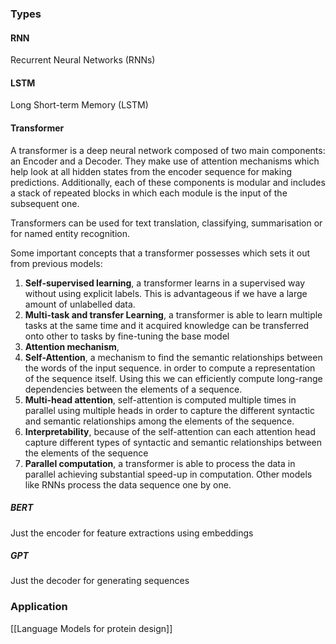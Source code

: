### Types
#### RNN
Recurrent Neural Networks (RNNs)
#### LSTM
Long Short-term Memory (LSTM)
#### Transformer
A transformer is a deep neural network composed of two main components: an Encoder and a Decoder. They make use of attention mechanisms which help look at all hidden states from the encoder sequence for making predictions. Additionally, each of these components is modular and includes a stack of repeated blocks in which each module is the input of the subsequent one. 

Transformers can be used for text translation, classifying, summarisation or for named entity recognition. 

Some important concepts that a transformer possesses which sets it out from previous models:
1. **Self-supervised learning**, a transformer learns in a supervised way without using explicit labels. This is advantageous if we have a large amount of unlabelled data. 
2. **Multi-task and transfer Learning**, a transformer is able to learn multiple tasks at the same time and it acquired knowledge can be transferred onto other to tasks by fine-tuning the base model
3. **Attention mechanism**, 
4. **Self-Attention**, a mechanism to find the semantic relationships between the words of the input sequence. in order to compute a representation of the sequence itself. Using this we can efficiently compute long-range dependencies between the elements of a sequence.
5. **Multi-head attention**, self-attention is computed multiple times in parallel using multiple heads in order to capture the different syntactic and semantic relationships among the elements of the sequence.
6. **Interpretability**, because of the self-attention can each attention head capture different types of syntactic and semantic relationships between the elements of the sequence
7. **Parallel computation**, a transformer is able to process the data in parallel achieving substantial speed-up in computation. Other models like RNNs process the data sequence one by one.
##### BERT
Just the encoder for feature extractions using embeddings
##### GPT
Just the decoder for generating sequences
### Application
[[Language Models for protein design]]